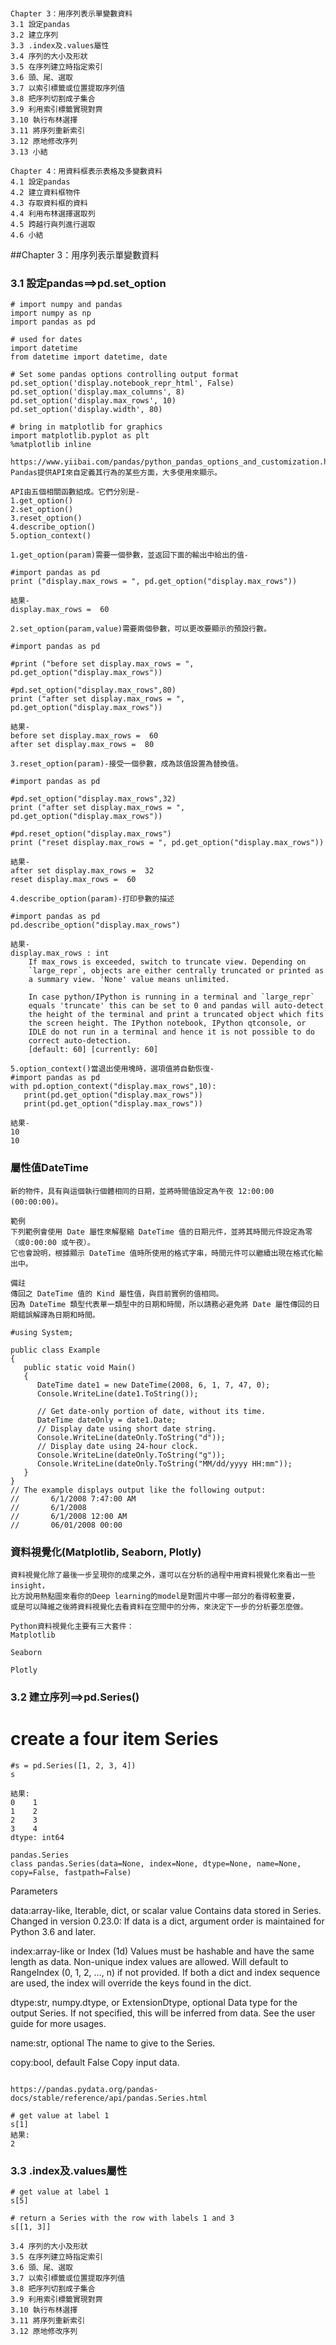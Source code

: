 #
```
Chapter 3：用序列表示單變數資料
3.1 設定pandas
3.2 建立序列
3.3 .index及.values屬性
3.4 序列的大小及形狀
3.5 在序列建立時指定索引
3.6 頭、尾、選取
3.7 以索引標籤或位置提取序列值
3.8 把序列切割成子集合
3.9 利用索引標籤實現對齊
3.10 執行布林選擇
3.11 將序列重新索引
3.12 原地修改序列
3.13 小結

Chapter 4：用資料框表示表格及多變數資料
4.1 設定pandas
4.2 建立資料框物件
4.3 存取資料框的資料
4.4 利用布林選擇選取列
4.5 跨越行與列進行選取
4.6 小結
```
##Chapter 3：用序列表示單變數資料

### 3.1 設定pandas==>pd.set_option

```
# import numpy and pandas
import numpy as np
import pandas as pd

# used for dates
import datetime
from datetime import datetime, date

# Set some pandas options controlling output format
pd.set_option('display.notebook_repr_html', False)
pd.set_option('display.max_columns', 8)
pd.set_option('display.max_rows', 10)
pd.set_option('display.width', 80)

# bring in matplotlib for graphics
import matplotlib.pyplot as plt
%matplotlib inline

https://www.yiibai.com/pandas/python_pandas_options_and_customization.html
Pandas提供API來自定義其行為的某些方面，大多使用來顯示。

API由五個相關函數組成。它們分別是-
1.get_option()
2.set_option()
3.reset_option()
4.describe_option()
5.option_context()

1.get_option(param)需要一個參數，並返回下面的輸出中給出的值-

#import pandas as pd
print ("display.max_rows = ", pd.get_option("display.max_rows"))

結果- 
display.max_rows =  60

2.set_option(param,value)需要兩個參數，可以更改要顯示的預設行數。

#import pandas as pd

#print ("before set display.max_rows = ", pd.get_option("display.max_rows")) 

#pd.set_option("display.max_rows",80)
print ("after set display.max_rows = ", pd.get_option("display.max_rows"))

結果- 
before set display.max_rows =  60
after set display.max_rows =  80

3.reset_option(param)-接受一個參數，成為該值設置為替換值。

#import pandas as pd

#pd.set_option("display.max_rows",32)
print ("after set display.max_rows = ", pd.get_option("display.max_rows")) 

#pd.reset_option("display.max_rows")
print ("reset display.max_rows = ", pd.get_option("display.max_rows"))

結果- 
after set display.max_rows =  32
reset display.max_rows =  60

4.describe_option(param)-打印參數的描述

#import pandas as pd
pd.describe_option("display.max_rows")

結果- 
display.max_rows : int
    If max_rows is exceeded, switch to truncate view. Depending on
    `large_repr`, objects are either centrally truncated or printed as
    a summary view. 'None' value means unlimited.

    In case python/IPython is running in a terminal and `large_repr`
    equals 'truncate' this can be set to 0 and pandas will auto-detect
    the height of the terminal and print a truncated object which fits
    the screen height. The IPython notebook, IPython qtconsole, or
    IDLE do not run in a terminal and hence it is not possible to do
    correct auto-detection.
    [default: 60] [currently: 60]
    
5.option_context()當退出使用塊時，選項值將自動恢復-
#import pandas as pd
with pd.option_context("display.max_rows",10):
   print(pd.get_option("display.max_rows"))
   print(pd.get_option("display.max_rows"))
   
結果- 
10
10

```

### 屬性值DateTime

```
新的物件，具有與這個執行個體相同的日期，並將時間值設定為午夜 12:00:00 (00:00:00)。

範例
下列範例會使用 Date 屬性來解壓縮 DateTime 值的日期元件，並將其時間元件設定為零（或0:00:00 或午夜）。 
它也會說明，根據顯示 DateTime 值時所使用的格式字串，時間元件可以繼續出現在格式化輸出中。

備註
傳回之 DateTime 值的 Kind 屬性值，與目前實例的值相同。
因為 DateTime 類型代表單一類型中的日期和時間，所以請務必避免將 Date 屬性傳回的日期錯誤解譯為日期和時間。

#using System;

public class Example
{
   public static void Main()
   {
      DateTime date1 = new DateTime(2008, 6, 1, 7, 47, 0);
      Console.WriteLine(date1.ToString());
      
      // Get date-only portion of date, without its time.
      DateTime dateOnly = date1.Date;
      // Display date using short date string.
      Console.WriteLine(dateOnly.ToString("d"));
      // Display date using 24-hour clock.
      Console.WriteLine(dateOnly.ToString("g"));
      Console.WriteLine(dateOnly.ToString("MM/dd/yyyy HH:mm"));   
   }
}
// The example displays output like the following output:
//       6/1/2008 7:47:00 AM
//       6/1/2008
//       6/1/2008 12:00 AM
//       06/01/2008 00:00
```

### 資料視覺化(Matplotlib, Seaborn, Plotly)

```
資料視覺化除了最後一步呈現你的成果之外，還可以在分析的過程中用資料視覺化來看出一些insight，
比方說用熱點圖來看你的Deep learning的model是對圖片中哪一部分的看得較重要，
或是可以降維之後將資料視覺化去看資料在空間中的分佈，來決定下一步的分析要怎麼做。

Python資料視覺化主要有三大套件：
Matplotlib

Seaborn

Plotly

```

### 3.2 建立序列==>pd.Series()

# create a four item Series

```
#s = pd.Series([1, 2, 3, 4])
s

結果:
0    1
1    2
2    3
3    4
dtype: int64
```

```
pandas.Series
class pandas.Series(data=None, index=None, dtype=None, name=None, copy=False, fastpath=False)

```
Parameters

data:array-like, Iterable, dict, or scalar value
Contains data stored in Series.
Changed in version 0.23.0: If data is a dict, argument order is maintained for Python 3.6 and later.

index:array-like or Index (1d)
Values must be hashable and have the same length as data. Non-unique index values are allowed. Will default to RangeIndex (0, 1, 2, …, n) if not provided. If both a dict and index sequence are used, the index will override the keys found in the dict.

dtype:str, numpy.dtype, or ExtensionDtype, optional
Data type for the output Series. If not specified, this will be inferred from data. See the user guide for more usages.

name:str, optional
The name to give to the Series.

copy:bool, default False
Copy input data.
```

https://pandas.pydata.org/pandas-docs/stable/reference/api/pandas.Series.html

# get value at label 1
s[1]
結果:
2
```

### 3.3 .index及.values屬性
```
# get value at label 1
s[5]
```
```
# return a Series with the row with labels 1 and 3
s[[1, 3]]
```
```
3.4 序列的大小及形狀
3.5 在序列建立時指定索引
3.6 頭、尾、選取
3.7 以索引標籤或位置提取序列值
3.8 把序列切割成子集合
3.9 利用索引標籤實現對齊
3.10 執行布林選擇
3.11 將序列重新索引
3.12 原地修改序列
```
